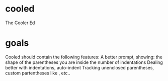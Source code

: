 # cooled
The Cooler Ed

# goals
Cooled should contain the following features:
  A better prompt, showing:
    the shape of the parentheses you are inside
    the number of indentations
  Dealing better with indentations, auto-indent
  Tracking unenclosed parentheses, custom partentheses like <html>, etc..
